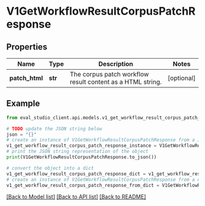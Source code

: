 # V1GetWorkflowResultCorpusPatchResponse


## Properties

Name | Type | Description | Notes
------------ | ------------- | ------------- | -------------
**patch_html** | **str** | The corpus patch workflow result content as a HTML string. | [optional] 

## Example

```python
from eval_studio_client.api.models.v1_get_workflow_result_corpus_patch_response import V1GetWorkflowResultCorpusPatchResponse

# TODO update the JSON string below
json = "{}"
# create an instance of V1GetWorkflowResultCorpusPatchResponse from a JSON string
v1_get_workflow_result_corpus_patch_response_instance = V1GetWorkflowResultCorpusPatchResponse.from_json(json)
# print the JSON string representation of the object
print(V1GetWorkflowResultCorpusPatchResponse.to_json())

# convert the object into a dict
v1_get_workflow_result_corpus_patch_response_dict = v1_get_workflow_result_corpus_patch_response_instance.to_dict()
# create an instance of V1GetWorkflowResultCorpusPatchResponse from a dict
v1_get_workflow_result_corpus_patch_response_from_dict = V1GetWorkflowResultCorpusPatchResponse.from_dict(v1_get_workflow_result_corpus_patch_response_dict)
```
[[Back to Model list]](../README.md#documentation-for-models) [[Back to API list]](../README.md#documentation-for-api-endpoints) [[Back to README]](../README.md)


